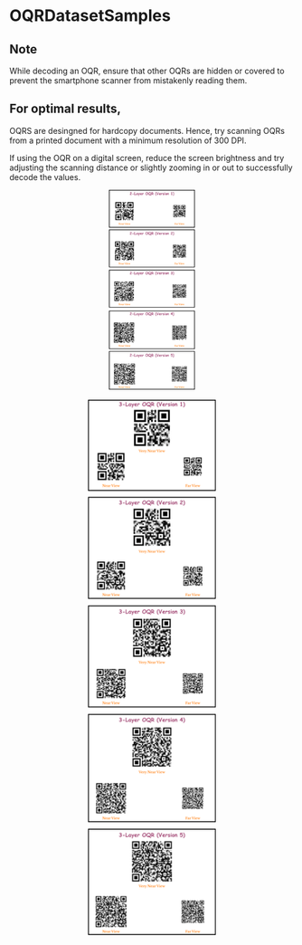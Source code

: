 # OQRDatasetSamples

## Note

While decoding an OQR, ensure that other OQRs are hidden or covered to prevent the smartphone scanner from mistakenly reading them.

## For optimal results,
 OQRS are desingned for hardcopy documents. Hence, try scanning OQRs from a printed document with a minimum resolution of 300 DPI. 
 
 If using the OQR on a digital screen, reduce the screen brightness and try adjusting the scanning distance or slightly zooming in or out to successfully decode the values.

<p align="center">
  <img src="./images/2LayerVerticalGithub.png" alt="Sample" style="width: 30%; height: auto;" />
</p>

<p align="center">
  <img src="./images/3LayerVerticalGithub.png" alt="Sample" style="width: 45%; height: auto;" />
</p>